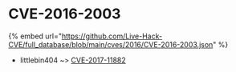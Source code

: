 # CVE-2016-2003
{% embed url="https://github.com/Live-Hack-CVE/full_database/blob/main/cves/2016/CVE-2016-2003.json" %}

* littlebin404 ~> [CVE-2017-11882](https://www.alice-snow.ru/2016/database/cve-2016-2003/cve-2017-11882-littlebin404)
